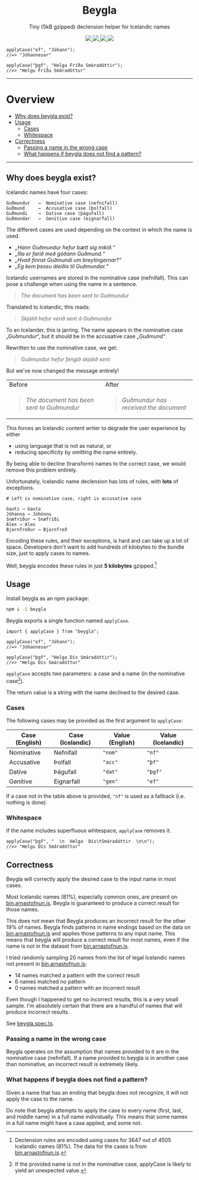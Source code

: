 <h1 align="center">
  Beygla
</h1>

<p align="center">
  Tiny (5kB gzipped) declension helper for Icelandic names
</p>

<p align="center">
  <a href="https://www.npmjs.com/package/beygla" target="_blank">
    <img src="https://img.shields.io/npm/v/beygla.svg?style=flat" />
  </a>
  <a href="https://github.com/alexharri/beygla/actions/workflows/publish.yml" target="_blank">
    <img src="https://img.shields.io/github/workflow/status/alexharri/beygla/Publish%20to%20npm" />
  </a>
  <a href="https://bundlephobia.com/package/beygla" target="_blank">
    <img src="https://img.shields.io/bundlephobia/minzip/beygla?label=Size%20%28gzip%29" />
  </a>
  <a href="https://github.com/alexharri/beygla/blob/master/LICENSE">
    <img src="https://img.shields.io/github/license/alexharri/beygla" />
  </a>
</p>

```tsx
applyCase("ef", "Jóhann");
//=> "Jóhannesar"

applyCase("þgf", "Helga Fríða Smáradóttir");
//=> "Helgu Fríðu Smáradóttur"
```

---

# Overview

- [Why does beygla exist?](#Why_does_beygla_exist)
- [Usage](#Usage)
  - [Cases](#Cases)
  - [Whitespace](#Whitespace)
- [Correctness](#Correctness)
  - [Passing a name in the wrong case](Passing_a_name_in_the_wrong_case)
  - [What happens if beygla does not find a pattern?](What_happens_if_beygla_does_not_find_a_pattern)

---

<h2 id="Why_does_beygla_exist">
Why does beygla exist?
</h2>

Icelandic names have four cases:

```
Guðmundur   →  Nominative case (nefnifall)
Guðmund     →  Accusative case (þolfall)
Guðmundi    →  Dative case (þágufall)
Guðmundar   →  Genitive case (eignarfall)
```

The different cases are used depending on the context in which the name is used.

- _„Hann Guðmundur hefur bætt sig mikið.“_
- _„Illa er farið með góðann Guðmund.“_
- _„Hvað finnst Guðmundi um breytingarnar?“_
- _„Ég kem þessu áleiðis til Guðmundar.“_

Icelandic usernames are stored in the nominative case (nefnifall). This can pose a challenge when using the name in a sentence.

> _The document has been sent to Guðmundur_

Translated to Icelandic, this reads:

> _Skjalið hefur verið sent á Guðmundur_

To an Icelander, this is jarring. The name appears in the nominative case „Guðmundur“, but it should be in the accusative case _„Guðmund“_.

Rewritten to use the nominative case, we get:

> _Guðmundur hefur fengið skjalið sent_

But we've now changed the message entirely!

<table>
<tr><td>Before</td><td>After</td></tr>
<tr>
<td>

> _The document has been sent to Guðmundur_
</td>
<td>

> _Guðmundur has received the document_
</td>
</tr>
</table>

This forces an Icelandic content writer to degrade the user experience by either

 * using language that is not as natural, or
 * reducing specificity by omitting the name entirely.

By being able to decline (transform) names to the correct case, we would remove this problem entirely.

Unfortunately, Icelandic name declension has lots of rules, with **lots** of exceptions.

```
# Left is nominative case, right is accusative case

Gauti → Gauta
Jóhanna → Jóhönnu
Snæfríður → Snæfríði
Alex → Alex
Bjarnfreður → Bjarnfreð
```

Encoding these rules, and their exceptions, is hard and can take up a lot of space. Developers don't want to add hundreds of kilobytes to the bundle size, just to apply cases to names.

Well, beygla encodes these rules in just **5 kilobytes** gzipped.[^*]

[^*]: Declension rules are encoded using cases for 3647 out of 4505 Icelandic names (81%). The data for the cases is from [bin.arnastofnun.is](https://bin.arnastofnun.is/gogn/).

<h2 id="Usage">
Usage
</h2>

Install beygla as an npm package:

```bash
npm i -S beygla
```

Beygla exports a single function named `applyCase`.

```tsx
import { applyCase } from "beygla";

applyCase("ef", "Jóhann");
//=> "Jóhannesar"

applyCase("þgf", "Helga Dís Smáradóttir");
//=> "Helgu Dís Smáradóttur"
```

`applyCase` accepts two parameters: a case and a name (in the nominative case[^nom]).

The return value is a string with the name declined to the desired case.

[^nom]: If the provided name is not in the nominative case, applyCase is likely to yield an unexpected value.

<h3 id="Cases">
Cases
</h3>

The following cases may be provided as the first argument to `applyCase`:

| Case (English) |  Case (Icelandic) | Value (English) | Value (Icelandic) |
| -------------- | ----------------- | --------------- | ----------------- |
| Nominative     | Nefnifall         | `"nom"`         | `"nf"`            |
| Accusative     | Þolfall           | `"acc"`         | `"þf"`            |
| Dative         | Þágufall          | `"dat"`         | `"þgf"`           |
| Genitive       | Eignarfall        | `"gen"`         | `"ef"`            |

If a case not in the table above is provided, `"nf"` is used as a fallback (i.e. nothing is done).

<h3 id="Whitespace">
Whitespace
</h2>

If the name includes superfluous whitespace, `applyCase` removes it.

```tsx
applyCase("þgf", "  \n  Helga  Dís\tSmáradóttir  \n\n");
//=> "Helgu Dís Smáradóttur"
```

<h2 id="Correctness">
Correctness
</h2>

Beygla will correctly apply the desired case to the input name in most cases.

Most Icelandic names (81%), especially common ones, are present on [bin.arnastofnun.is](https://bin.arnastofnun.is/gogn/). Beygla is guaranteed to produce a correct result for those names.

This does not mean that Beygla produces an incorrect result for the other 19% of names. Beygla finds patterns in name endings based on the data on [bin.arnastofnun.is](https://bin.arnastofnun.is/gogn/) and applies those patterns to any input name. This means that beygla will produce a correct result for most names, even if the name is not in the dataset from [bin.arnastofnun.is](https://bin.arnastofnun.is/gogn/).

I tried randomly sampling 20 names from the list of legal Icelandic names not present in [bin.arnastofnun.is](https://bin.arnastofnun.is/gogn/):

 * 14 names matched a pattern with the correct result
 * 6 names matched no pattern
 * 0 names matched a pattern with an incorrect result

Even though I happened to get no incorrect results, this is a very small sample. I'm absolutely certain that there are a handful of names that will produce incorrect results.

See [beygla.spec.ts](https://github.com/alexharri/beygla/blob/master/lib/beygla.spec.ts).


<h3 id="Passing_a_name_in_the_wrong_case">
Passing a name in the wrong case
</h3>

Beygla operates on the assumption that names provided to it are in the nominative case (nefnifall). If a name provided to beygla is in another case than nominative, an incorrect result is extremely likely.


<h3 id="What_happens_if_beygla_does_not_find_a_pattern">
What happens if beygla does not find a pattern?
</h3>

Given a name that has an ending that beygla does not recognize, it will not apply the case to the name.

Do note that beygla attempts to apply the case to every name (first, last, and middle name) in a full name individually. This means that some names in a full name might have a case applied, and some not.
